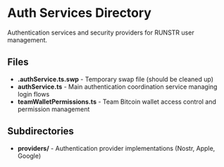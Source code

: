 # Auth Services Directory

Authentication services and security providers for RUNSTR user management.

## Files

- **.authService.ts.swp** - Temporary swap file (should be cleaned up)
- **authService.ts** - Main authentication coordination service managing login flows
- **teamWalletPermissions.ts** - Team Bitcoin wallet access control and permission management

## Subdirectories

- **providers/** - Authentication provider implementations (Nostr, Apple, Google)
